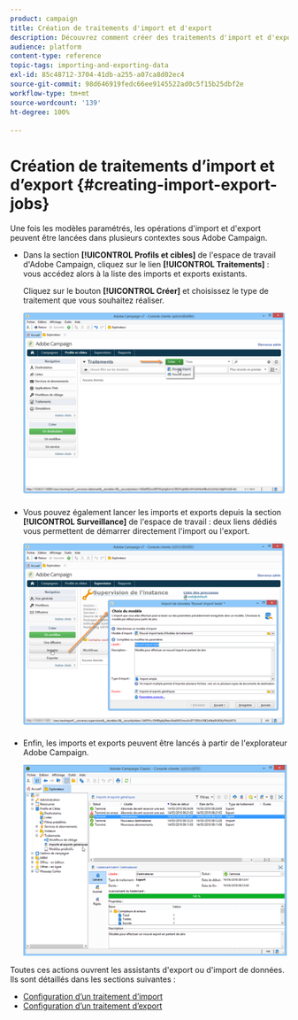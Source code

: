 ```yaml
---
product: campaign
title: Création de traitements d'import et d'export
description: Découvrez comment créer des traitements d'import et d'export dans Campaign Classic.
audience: platform
content-type: reference
topic-tags: importing-and-exporting-data
exl-id: 85c48712-3704-41db-a255-a07ca8d02ec4
source-git-commit: 98d646919fedc66ee9145522ad0c5f15b25dbf2e
workflow-type: tm+mt
source-wordcount: '139'
ht-degree: 100%

---
```


# Création de traitements d’import et d’export {#creating-import-export-jobs}

Une fois les modèles paramétrés, les opérations d&#39;import et d&#39;export peuvent être lancées dans plusieurs contextes sous Adobe Campaign.

* Dans la section **[!UICONTROL Profils et cibles]** de l&#39;espace de travail d&#39;Adobe Campaign, cliquez sur le lien **[!UICONTROL Traitements]** : vous accédez alors à la liste des imports et exports existants.

   Cliquez sur le bouton **[!UICONTROL Créer]** et choisissez le type de traitement que vous souhaitez réaliser.

   ![](assets/s_ncs_user_import_from_home.png)

* Vous pouvez également lancer les imports et exports depuis la section **[!UICONTROL Surveillance]** de l&#39;espace de travail : deux liens dédiés vous permettent de démarrer directement l&#39;import ou l&#39;export.

   ![](assets/s_ncs_user_import_from_production.png)

* Enfin, les imports et exports peuvent être lancés à partir de l&#39;explorateur Adobe Campaign.

   ![](assets/s_ncs_user_export_wizard_launch_from_menu.png)


Toutes ces actions ouvrent les assistants d&#39;export ou d&#39;import de données. Ils sont détaillés dans les sections suivantes :

* [Configuration d’un traitement d’import](../../platform/using/executing-import-jobs.md)
* [Configuration d’un traitement d’export](../../platform/using/executing-export-jobs.md)
